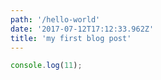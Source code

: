 ```yaml
---
path: '/hello-world'
date: '2017-07-12T17:12:33.962Z'
title: 'my first blog post'
---
```


```javascript
console.log(11);
```